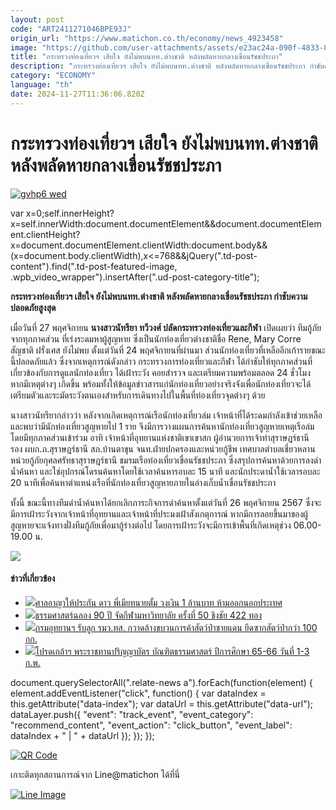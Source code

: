 ```yaml
---
layout: post
code: "ART2411271046BPE93J"
origin_url: "https://www.matichon.co.th/economy/news_4923458"
image: "https://github.com/user-attachments/assets/e23ac24a-090f-4833-899f-4c586bf63949"
title: "กระทรวงท่องเที่ยวฯ เสียใจ ยังไม่พบนทท.ต่างชาติ หลังพลัดหายกลางเขื่อนรัชชประภา"
description: "กระทรวงท่องเที่ยวฯ เสียใจ ยังไม่พบนทท.ต่างชาติ หลังพลัดหายกลางเขื่อนรัชชประภา กำชับความปลอดภัยสูงสุด"
category: "ECONOMY"
language: "th"
date: 2024-11-27T11:36:06.820Z
---
```


# กระทรวงท่องเที่ยวฯ เสียใจ ยังไม่พบนทท.ต่างชาติ หลังพลัดหายกลางเขื่อนรัชชประภา

[![](https://www.matichon.co.th/wp-content/uploads/2024/11/gvhp6-wed.jpg "gvhp6 wed")](https://www.matichon.co.th/wp-content/uploads/2024/11/gvhp6-wed.jpg)

var x=0;self.innerHeight?x=self.innerWidth:document.documentElement&&document.documentElement.clientHeight?x=document.documentElement.clientWidth:document.body&&(x=document.body.clientWidth),x<=768&&jQuery(".td-post-content").find(".td-post-featured-image, .wpb\_video\_wrapper").insertAfter(".ud-post-category-title");

**กระทรวงท่องเที่ยวฯ เสียใจ ยังไม่พบนทท.ต่างชาติ หลังพลัดหายกลางเขื่อนรัชชประภา กำชับความปลอดภัยสูงสุด**

เมื่อวันที่ 27 พฤศจิกายน **นางสาวนัทรียา ทวีวงศ์ ปลัดกระทรวงท่องเที่ยวและกีฬา** เปิดเผยว่า ทีมกู้ภัยจากทุกภาคส่วน ที่เร่งระดมหาผู้สูญหาย ซึ่งเป็นนักท่องเที่ยวต่างชาติชื่อ Rene, Mary Corre สัญชาติ ฝรั่งเศส ยังไม่พบ ตั้งแต่วันที่ 24 พฤศจิกายนที่ผ่านมา ส่วนนักท่องเที่ยวที่เหลืออีกเก้ารายขณะนี้ปลอดภัยแล้ว ซึ่งจากเหตุการณ์ดังกล่าว กระทรวงการท่องเที่ยวและกีฬา ได้กำชับให้ทุกภาคส่วนที่เกี่ยวข้องกับการดูแลนักท่องเที่ยว ได้เฝ้าระวัง คอยสำรวจ และเตรียมความพร้อมตลอด 24 ชั่วโมง หากมีเหตุต่างๆ เกิดขึ้น พร้อมทั้งให้ข้อมูลข่าวสารแก่นักท่องเที่ยวอย่างจริงจังเพื่อนักท่องเที่ยวจะได้เตรียมตัวและระมัดระวังตนเองสำหรับการเดินทางไปในพื้นที่ท่องเที่ยวจุดต่างๆ ด้วย

นางสาวนัทรียากล่าวว่า หลังจากเกิดเหตุการณ์เรือนักท่องเที่ยวล่ม เจ้าหน้าที่ได้ระดมกำลังเข้าช่วยเหลือและพบว่ามีนักท่องเที่ยวสูญหายไป 1 ราย จึงมีการวางแผนการค้นหานักท่องเที่ยวสูญหายเหตุเรือล่มโดยมีทุกภาคส่วนเข้าร่วม อาทิ เจ้าหน้าที่อุทยานแห่งชาติเขาเขาสก ผู้อำนวยการเจ้าท่าสุราษฎร์ธานี  
รอง ผบก.ภ.สุราษฎร์ธานี สภ.บ้านตาขุน จนท.ฝ่ายปกครองและหน่วยกู้ชีพ เทศบาลตำบลเชี่ยวหลาน หน่วยกู้ภัยกุศลศรัทธาสุราษฎร์ธานี ชมรมเรือท่องเที่ยวเขื่อนรัชชประภา ซึ่งสรุปการค้นหาด้วยการลงดำน้ำค้นหา และใช่อุปกรณ์โดรนค้นหาโดยใช้เวลาค้นหารอบละ 15 นาที และนักประดาน้ำใช้เวลารอบละ 20 นาทีเพื่อค้นหาตำแหน่งเรือที่นักท่องเที่ยวสูญหายภายในอ่างเก็บน้ำเขื่อนรัชชประภา

ทั้งนี้ ขณะนี้ทางทีมดำน้ำค้นหาได้ยกเลิกภาระกิจการดำค้นหาตั้งแต่วันที่ 26 พฤศจิกายน 2567 ซึ่งจะมีการเฝ้าระวังจากเจ้าหน้าที่อุทยานและเจ้าหน้าที่ประมงเฝ้าสังเกตุการณ์ หากมีการลอยขึ้นมาของผู้สูญหายจะแจ้งทางฝั่งทีมกู้ภัยเพื่อมากู้ร่างต่อไป โดยการเฝ้าระวังจะมีการเข้าพื้นที่เกิดเหตุช่วง 06.00-19.00 น.

![](https://www.matichon.co.th/wp-content/uploads/2024/11/S__58392582.jpg)

#### ข่าวที่เกี่ยวข้อง

*   [![](https://www.matichon.co.th/wp-content/uploads/2024/11/gvhp9-wed.jpg)ศาลอาญาให้ประกัน ดาว พี่เมียทนายตั้ม วงเงิน 1 ล้านบาท ห้ามออกนอกประเทศ](https://www.matichon.co.th/local/crime/news_4923642)
*   [![](https://www.matichon.co.th/wp-content/uploads/2024/11/TU155.jpg)ธรรมศาสตร์ฉลอง 90 ปี จัดกีฬามหาวิทยาลัย ครั้งที่ 50 ชิงชัย 422 ทอง](https://www.matichon.co.th/sport/thai-sport/news_4923008)
*   [![](https://www.matichon.co.th/wp-content/uploads/2024/11/728-344.jpg)กรมอุทยานฯ รับลูก รมว.ทส. กวาดล้างขบวนการค้าสัตว์ป่าชายแดน ยึดซากสัตว์ป่ากว่า 100 กก.](https://www.matichon.co.th/local/quality-life/news_4923611)
*   [![](https://www.matichon.co.th/wp-content/uploads/2024/11/425245.jpg)โปรดเกล้าฯ พระราชทานปริญญาบัตร บัณฑิตธรรมศาสตร์ ปีการศึกษา 65-66 วันที่ 1-3 ก.พ.](https://www.matichon.co.th/education/news_4923616)

document.querySelectorAll(".relate-news a").forEach(function(element) { element.addEventListener("click", function() { var dataIndex = this.getAttribute("data-index"); var dataUrl = this.getAttribute("data-url"); dataLayer.push({ "event": "track\_event", "event\_category": "recommend\_content", "event\_action": "click\_button", "event\_label": dataIndex + " | " + dataUrl }); }); });

[![QR Code](https://www.matichon.co.th/wp-content/uploads/2023/07/wob1371z.jpg)](https://lin.ee/ht0nDxX)

เกาะติดทุกสถานการณ์จาก Line@matichon ได้ที่นี่

[![Line Image](https://www.matichon.co.th/wp-content/uploads/2023/07/th.png)](https://lin.ee/ht0nDxX)